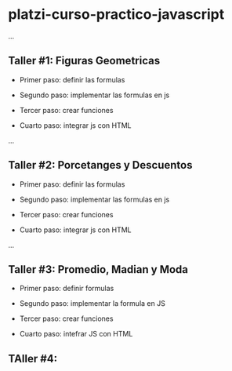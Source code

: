 # platzi-curso-practico-javascript

...

## Taller #1: Figuras Geometricas

- Primer paso: definir las formulas

- Segundo paso:  implementar las formulas en js

- Tercer paso: crear funciones

- Cuarto paso: integrar js con HTML

...

## Taller #2: Porcetanges y Descuentos

- Primer paso: definir las formulas

- Segundo paso: implementar las formulas en js

- Tercer paso: crear funciones

- Cuarto paso: integrar js con HTML

...

## Taller #3: Promedio, Madian y Moda

- Primer paso: definir formulas

- Segundo paso: implementar la formula en JS

- Tercer paso: crear funciones

- Cuarto paso: intefrar JS con HTML

## TAller #4: 